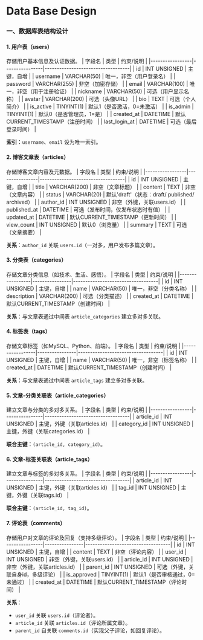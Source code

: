 # Data Base Design

### **一、数据库表结构设计**

#### **1. 用户表（users）**
存储用户基本信息及认证数据。
| 字段名          | 类型           | 约束/说明                          |
|-----------------|----------------|-----------------------------------|
| id              | INT UNSIGNED   | 主键，自增                         |
| username        | VARCHAR(50)    | 唯一，非空（用户登录名）          |
| password        | VARCHAR(255)   | 非空（加密存储）   |
| email           | VARCHAR(100)   | 唯一，非空（用于注册验证）         |
| nickname        | VARCHAR(50)    | 可选（用户显示名称）               |
| avatar          | VARCHAR(200)   | 可选（头像URL）                    |
| bio             | TEXT           | 可选（个人简介）                   |
| is_active       | TINYINT(1)     | 默认1（是否激活，0=未激活）        |
| is_admin        | TINYINT(1)     | 默认0（是否管理员，1=是）          |
| created_at      | DATETIME       | 默认CURRENT_TIMESTAMP（注册时间）  |
| last_login_at   | DATETIME       | 可选（最后登录时间）               |

**索引**：`username`、`email` 设为唯一索引。


#### **2. 博客文章表（articles）**
存储博客文章内容及元数据。
| 字段名          | 类型           | 约束/说明                          |
|-----------------|----------------|-----------------------------------|
| id              | INT UNSIGNED   | 主键，自增                         |
| title           | VARCHAR(200)   | 非空（文章标题）                   |
| content         | TEXT           | 非空（文章内容）                   |
| status          | VARCHAR(20)    | 默认'draft'（状态：draft/ published/ archived） |
| author_id       | INT UNSIGNED   | 非空（外键，关联users.id）         |
| published_at    | DATETIME       | 可选（发布时间，仅发布状态时有值） |
| updated_at      | DATETIME       | 默认CURRENT_TIMESTAMP（更新时间）  |
| view_count      | INT UNSIGNED   | 默认0（浏览量）                    |
| summary         | TEXT           | 可选（文章摘要）                   |

**关系**：`author_id` 关联 `users.id`（一对多，用户发布多篇文章）。


#### **3. 分类表（categories）**
存储文章分类信息（如技术、生活、感悟）。
| 字段名          | 类型           | 约束/说明                          |
|-----------------|----------------|-----------------------------------|
| id              | INT UNSIGNED   | 主键，自增                         |
| name            | VARCHAR(50)    | 唯一，非空（分类名称）             |
| description     | VARCHAR(200)   | 可选（分类描述）                   |
| created_at      | DATETIME       | 默认CURRENT_TIMESTAMP（创建时间）  |

**关系**：与文章表通过中间表 `article_categories` 建立多对多关联。


#### **4. 标签表（tags）**
存储文章标签（如MySQL、Python、前端）。
| 字段名          | 类型           | 约束/说明                          |
|-----------------|----------------|-----------------------------------|
| id              | INT UNSIGNED   | 主键，自增                         |
| name            | VARCHAR(50)    | 唯一，非空（标签名称）             |
| created_at      | DATETIME       | 默认CURRENT_TIMESTAMP（创建时间）  |

**关系**：与文章表通过中间表 `article_tags` 建立多对多关联。


#### **5. 文章-分类关联表（article_categories）**
建立文章与分类的多对多关系。
| 字段名          | 类型           | 约束/说明                          |
|-----------------|----------------|-----------------------------------|
| article_id      | INT UNSIGNED   | 主键，外键（关联articles.id）     |
| category_id     | INT UNSIGNED   | 主键，外键（关联categories.id）   |

**联合主键**：`(article_id, category_id)`。


#### **6. 文章-标签关联表（article_tags）**
建立文章与标签的多对多关系。
| 字段名          | 类型           | 约束/说明                          |
|-----------------|----------------|-----------------------------------|
| article_id      | INT UNSIGNED   | 主键，外键（关联articles.id）     |
| tag_id          | INT UNSIGNED   | 主键，外键（关联tags.id）         |

**联合主键**：`(article_id, tag_id)`。


#### **7. 评论表（comments）**
存储用户对文章的评论及回复（支持多级评论）。
| 字段名          | 类型           | 约束/说明                          |
|-----------------|----------------|-----------------------------------|
| id              | INT UNSIGNED   | 主键，自增                         |
| content         | TEXT           | 非空（评论内容）                   |
| user_id         | INT UNSIGNED   | 非空（外键，关联users.id）         |
| article_id      | INT UNSIGNED   | 非空（外键，关联articles.id）     |
| parent_id       | INT UNSIGNED   | 可选（外键，关联自身id，多级评论） |
| is_approved     | TINYINT(1)     | 默认1（是否审核通过，0=未通过）    |
| created_at      | DATETIME       | 默认CURRENT_TIMESTAMP（评论时间）  |

**关系**：
- `user_id` 关联 `users.id`（评论者）。
- `article_id` 关联 `articles.id`（评论所属文章）。
- `parent_id` 自关联 `comments.id`（实现父子评论，如回复评论）。